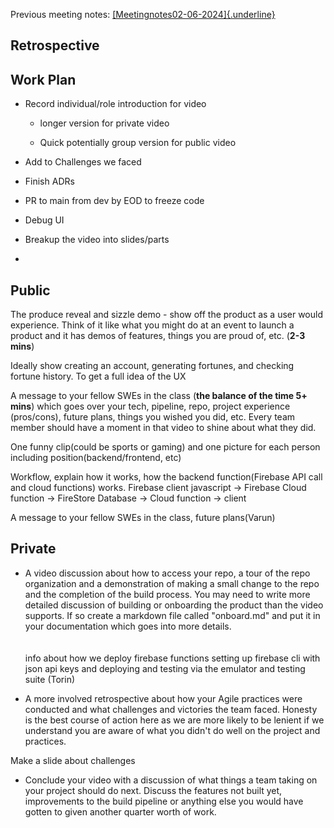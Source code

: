 Previous meeting notes:
[[Meetingnotes02-06-2024]{.underline}](https://docs.google.com/document/d/1IWn2ss2tYG9462w0Si8Js1I9syZcU8hJ90MlhIiZjG4/edit)

## Retrospective

## Work Plan

-   Record individual/role introduction for video

    -   longer version for private video

    -   Quick potentially group version for public video

-   Add to Challenges we faced

-   Finish ADRs

-   PR to main from dev by EOD to freeze code

-   Debug UI

-   Breakup the video into slides/parts

-   

## Public

The produce reveal and sizzle demo - show off the product as a user
would experience. Think of it like what you might do at an event to
launch a product and it has demos of features, things you are proud of,
etc. (**2-3 mins**)

Ideally show creating an account, generating fortunes, and checking
fortune history. To get a full idea of the UX

A message to your fellow SWEs in the class (**the balance of the time 5+
mins**) which goes over your tech, pipeline, repo, project experience
(pros/cons), future plans, things you wished you did, etc. Every team
member should have a moment in that video to shine about what they did.

One funny clip(could be sports or gaming) and one picture for each
person including position(backend/frontend, etc)

Workflow, explain how it works, how the backend function(Firebase API
call and cloud functions) works. Firebase client javascript -\> Firebase
Cloud function -\> FireStore Database -\> Cloud function -\> client

A message to your fellow SWEs in the class, future plans(Varun)

## Private

-   A video discussion about how to access your repo, a tour of the repo
    organization and a demonstration of making a small change to the
    repo and the completion of the build process. You may need to write
    more detailed discussion of building or onboarding the product than
    the video supports. If so create a markdown file called
    \"onboard.md\" and put it in your documentation which goes into more
    details.\
    \
    \
    info about how we deploy firebase functions setting up firebase cli
    with json api keys and deploying and testing via the emulator and
    testing suite (Torin)

-   A more involved retrospective about how your Agile practices were
    conducted and what challenges and victories the team faced. Honesty
    is the best course of action here as we are more likely to be
    lenient if we understand you are aware of what you didn\'t do well
    on the project and practices.

Make a slide about challenges

-   Conclude your video with a discussion of what things a team taking
    on your project should do next. Discuss the features not built yet,
    improvements to the build pipeline or anything else you would have
    gotten to given another quarter worth of work.
